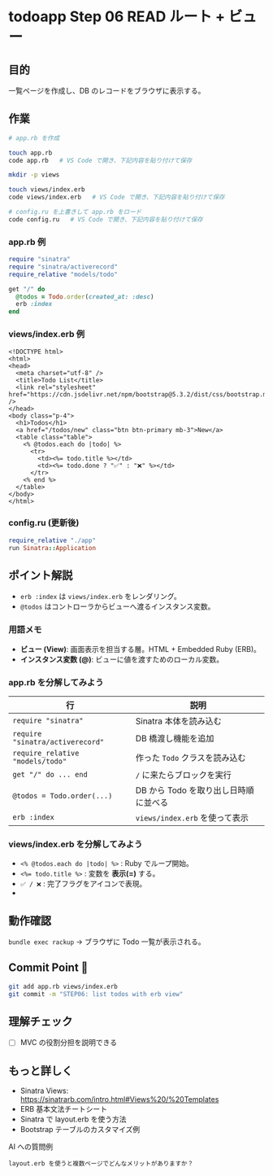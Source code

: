 # todoapp Step 06 READ ルート + ビュー

## 目的
一覧ページを作成し、DB のレコードをブラウザに表示する。

## 作業
```bash
# app.rb を作成

touch app.rb
code app.rb   # VS Code で開き、下記内容を貼り付けて保存

mkdir -p views

touch views/index.erb
code views/index.erb   # VS Code で開き、下記内容を貼り付けて保存

# config.ru を上書きして app.rb をロード
code config.ru   # VS Code で開き、下記内容を貼り付けて保存
```

### app.rb 例
```ruby
require "sinatra"
require "sinatra/activerecord"
require_relative "models/todo"

get "/" do
  @todos = Todo.order(created_at: :desc)
  erb :index
end
```

### views/index.erb 例
```erb
<!DOCTYPE html>
<html>
<head>
  <meta charset="utf-8" />
  <title>Todo List</title>
  <link rel="stylesheet" href="https://cdn.jsdelivr.net/npm/bootstrap@5.3.2/dist/css/bootstrap.min.css" />
</head>
<body class="p-4">
  <h1>Todos</h1>
  <a href="/todos/new" class="btn btn-primary mb-3">New</a>
  <table class="table">
    <% @todos.each do |todo| %>
      <tr>
        <td><%= todo.title %></td>
        <td><%= todo.done ? "✅" : "❌" %></td>
      </tr>
    <% end %>
  </table>
</body>
</html>
```

### config.ru (更新後)
```ruby
require_relative "./app"
run Sinatra::Application
``` 

## ポイント解説
- `erb :index` は `views/index.erb` をレンダリング。
- `@todos` はコントローラからビューへ渡るインスタンス変数。

### 用語メモ
- **ビュー (View)**: 画面表示を担当する層。HTML + Embedded Ruby (ERB)。
- **インスタンス変数 (@)**: ビューに値を渡すためのローカル変数。

### app.rb を分解してみよう
| 行 | 説明 |
|----|------|
| `require "sinatra"` | Sinatra 本体を読み込む |
| `require "sinatra/activerecord"` | DB 橋渡し機能を追加 |
| `require_relative "models/todo"` | 作った `Todo` クラスを読み込む |
| `get "/" do ... end` | `/` に来たらブロックを実行 |
| `@todos = Todo.order(...)` | DB から Todo を取り出し日時順に並べる |
| `erb :index` | `views/index.erb` を使って表示 |

### views/index.erb を分解してみよう
- `<% @todos.each do |todo| %>` : Ruby でループ開始。
- `<%= todo.title %>` : 変数を **表示(=)** する。
- `✅ / ❌` : 完了フラグをアイコンで表現。
- <!-- Edit/Delete 機能は STEP08 で追加します -->

## 動作確認
`bundle exec rackup` → ブラウザに Todo 一覧が表示される。

## Commit Point 🚩
```bash
git add app.rb views/index.erb
git commit -m "STEP06: list todos with erb view"
```

## 理解チェック
- [ ] MVC の役割分担を説明できる

## もっと詳しく

- Sinatra Views: https://sinatrarb.com/intro.html#Views%20/%20Templates
- ERB 基本文法チートシート
- Sinatra で layout.erb を使う方法
- Bootstrap テーブルのカスタマイズ例

AI への質問例
```
layout.erb を使うと複数ページでどんなメリットがありますか？
```